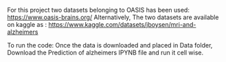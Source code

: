 For this project two datasets belonging to OASIS has been used: https://www.oasis-brains.org/
Alternatively,
The two datasets are available on kaggle as : https://www.kaggle.com/datasets/jboysen/mri-and-alzheimers

To run the code:
Once the data is downloaded and placed in Data folder,
Download the Prediction of alzheimers IPYNB file and run it cell wise. 
